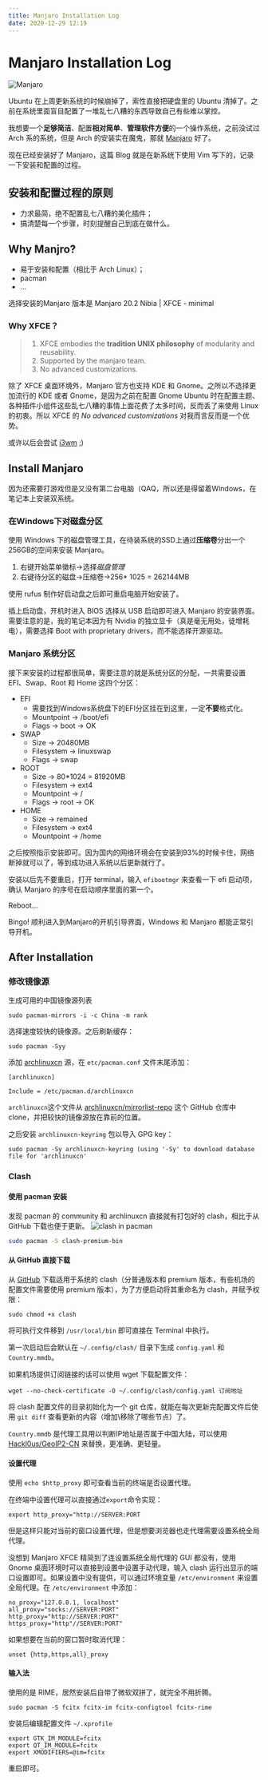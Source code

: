 ```yaml
---
title: Manjaro Installation Log
date: 2020-12-29 12:19
---
```


# Manjaro Installation Log
![Manjaro](../../assets/manjaro.png)

Ubuntu 在上周更新系统的时候崩掉了，索性直接把硬盘里的 Ubuntu 清掉了。之前在系统里面盲目配置了一堆乱七八糟的东西导致自己有些难以掌控。

我想要一个**足够简洁**、配置**相对简单**、**管理软件方便**的一个操作系统，之前没试过 Arch 系的系统，但是 Arch 的安装实在魔鬼，那就 [Manjaro](manjaro.org) 好了。

现在已经安装好了 Manjaro，这篇 Blog 就是在新系统下使用 Vim 写下的，记录一下安装和配置的过程。

## 安装和配置过程的原则

- 力求最简，绝不配置乱七八糟的美化插件；
- 搞清楚每一个步骤，时刻提醒自己到底在做什么。

## Why Manjro?

- 易于安装和配置（相比于 Arch Linux）；
- pacman
- ...

选择安装的Manjaro 版本是 Manjaro 20.2 Nibia | XFCE - minimal

### Why XFCE？

> 1. XFCE embodies the **tradition UNIX philosophy** of modularity and reusability.
> 2. Supported by the manjaro team.
> 3. No advanced customizations.

除了 XFCE 桌面环境外，Manjaro 官方也支持 KDE 和 Gnome。之所以不选择更加流行的 KDE 或者 Gnome，是因为之前在配置 Gnome Ubuntu 时在配置主题、各种插件小组件这些乱七八糟的事情上面花费了太多时间，反而丢了来使用 Linux 的初衷。所以 XFCE 的 *No advanced customizations* 对我而言反而是一个优势。

或许以后会尝试 [i3wm](https://i3wm.org/) ;)

## Install Manjaro

因为还需要打游戏但是又没有第二台电脑（QAQ，所以还是得留着Windows，在笔记本上安装双系统。

### 在Windows下对磁盘分区

使用 Windows 下的磁盘管理工具，在待装系统的SSD上通过**压缩卷**分出一个256GB的空间来安装 Manjaro。

1. 右键开始菜单徽标->选择*磁盘管理*
2. 右键待分区的磁盘->压缩卷->256\* 1025 = 262144MB

使用 rufus 制作好启动盘之后即可重启电脑开始安装了。

插上启动盘，开机时进入 BIOS 选择从 USB 启动即可进入 Manjaro 的安装界面。需要注意的是，我的笔记本因为有 Nvidia 的独立显卡（真是毫无用处，徒增耗电），需要选择 Boot with proprietary drivers，而不能选择开源驱动。

### Manjaro 系统分区

接下来安装的过程都很简单，需要注意的就是系统分区的分配，一共需要设置 EFI、Swap、Root 和 Home 这四个分区：

- EFI
    - 需要找到Windows系统盘下的EFI分区挂在到这里，一定**不要**格式化。
    - Mountpoint -> /boot/efi
    - Flags -> boot -> OK
- SWAP
    - Size -> 20480MB
    - Filesystem -> linuxswap
    - Flags -> swap
- ROOT
    - Size -> 80\*1024 = 81920MB
    - Filesystem -> ext4
    - Mountpoint -> /
    - Flags -> root -> OK
- HOME 
    - Size -> remained
    - Filesystem -> ext4
    - Mountpoint -> /home

之后按照指示安装即可。因为国内的网络环境会在安装到93%的时候卡住，网络断掉就可以了，等到成功进入系统以后更新就行了。

安装以后先不要重启，打开 terminal，输入 `efibootmgr` 来查看一下 efi 启动项，确认 Manjaro 的序号在启动顺序里面的第一个。

Reboot...

Bingo! 顺利进入到Manjaro的开机引导界面，Windows 和 Manjaro 都能正常引导开机。

## After Installation

### 修改镜像源

生成可用的中国镜像源列表

``` shell
sudo pacman-mirrors -i -c China -m rank
```

选择速度较快的镜像源。之后刷新缓存：

``` shell
sudo pacman -Syy
```

添加 [archlinuxcn](https://www.archlinuxcn.org/) 源，在 `etc/pacman.conf` 文件末尾添加：

``` 
[archlinuxcn]

Include = /etc/pacman.d/archlinuxcn
```

`archlinuxcn`这个文件从 [archlinuxcn/mirrorlist-repo](https://github.com/archlinuxcn/mirrorlist-repo) 这个 GitHub 仓库中 clone，并把较快的镜像源放在靠前的位置。

之后安装 `archlinuxcn-keyring` 包以导入 GPG key：
``` shell
sudo pacman -Sy archlinuxcn-keyring (using '-Sy' to download database file for 'archlinuxcn'
```

### Clash
#### 使用 pacman 安装
发现 pacman 的 community 和 archlinuxcn 直接就有打包好的 clash，相比于从 GitHub 下载也便于更新。
![clash in pacman](../../assets/clash-pacman.png)

```bash
sudo pacman -S clash-premium-bin
```

#### 从 GitHub 直接下载

从 [GitHub](https://github.com/Dreamacro/clash) 下载适用于系统的 clash（分普通版本和 premium 版本，有些机场的配置文件需要使用 premium 版本），为了方便启动将其重命名为 clash，并赋予权限：
``` shell
sudo chmod +x clash
```
将可执行文件移到 `/usr/local/bin` 即可直接在 Terminal 中执行。

第一次启动后会默认在 `~/.config/clash/` 目录下生成 `config.yaml` 和 `Country.mmdb`。

如果机场提供订阅链接的话可以使用 wget 下载配置文件：

``` shell
wget --no-check-certificate -O ~/.config/clash/config.yaml 订阅地址
```

将 clash 配置文件的目录初始化为一个 git 仓库，就能在每次更新完配置文件后使用 `git diff` 查看更新的内容（增加\移除了哪些节点）了。

`Country.mmdb` 是代理工具用以判断IP地址是否属于中国大陆，可以使用 [Hackl0us/GeoIP2-CN](https://github.com/Hackl0us/GeoIP2-CN) 来替换，更准确、更轻量。

#### 设置代理

使用 `echo $http_proxy` 即可查看当前的终端是否设置代理。

在终端中设置代理可以直接通过`export`命令实现：
``` shell
export http_proxy="http://SERVER:PORT
```
但是这样只能对当前的窗口设置代理，但是想要浏览器也走代理需要设置系统全局代理。

没想到 Manjaro XFCE 精简到了连设置系统全局代理的 GUI 都没有，使用 Gnome 桌面环境时可以直接到设置中设置手动代理，输入 clash 运行出显示的端口设置即可。如果设置中没有提供，可以通过环境变量 `/etc/environment` 来设置全局代理。在 `/etc/environment` 中添加：

``` shell
no_proxy="127.0.0.1, localhost"
all_proxy="socks://SERVER:PORT"
http_proxy="http://SERVER:PORT"
https_proxy="http"//SERVER:PORT"
```

如果想要在当前的窗口暂时取消代理：
``` shell
unset {http,https,all}_proxy
```

#### 输入法

使用的是 RIME，居然安装后自带了微软双拼了，就完全不用折腾。

``` shell
sudo pacman -S fcitx fcitx-im fcitx-configtool fcitx-rime
```
安装后编辑配置文件 `~/.xprofile`
``` shell
export GTK_IM_MODULE=fcitx
export QT_IM_MODULE=fcitx
export XMODIFIERS=@im=fcitx
```
重启即可。


